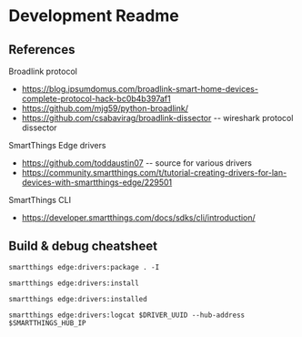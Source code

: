 # Development Readme

## References
Broadlink protocol
- https://blog.ipsumdomus.com/broadlink-smart-home-devices-complete-protocol-hack-bc0b4b397af1
- https://github.com/mjg59/python-broadlink/
- https://github.com/csabavirag/broadlink-dissector -- wireshark protocol dissector

SmartThings Edge drivers
- https://github.com/toddaustin07 -- source for various drivers
- https://community.smartthings.com/t/tutorial-creating-drivers-for-lan-devices-with-smartthings-edge/229501

SmartThings CLI
- https://developer.smartthings.com/docs/sdks/cli/introduction/


## Build & debug cheatsheet
```
smartthings edge:drivers:package . -I

smartthings edge:drivers:install

smartthings edge:drivers:installed

smartthings edge:drivers:logcat $DRIVER_UUID --hub-address $SMARTTHINGS_HUB_IP
```

